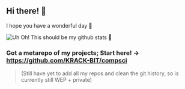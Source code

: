 ## Hi there! 👋 <!-- markdownlint-disable MD026 MD041 -->

I hope you have a wonderful day 💜

<img src="https://github-readme-stats.vercel.app/api?username=krack-bit&count_private=true&show_icons=true&hide_border=true&theme=radical" alt="Uh Oh! This should be my github stats 🤔"/> <!-- markdownlint-disable MD033 -->

<!--
TODO: uncomment language overview once repos are public
<img src="https://github-readme-stats.vercel.app/api/top-langs/?username=krack-bit&layout=compact&hide_border=true&card_width=250" alt="Uh Oh! This should be my language preference 🤔"/> <!-- markdownlint-disable MD033 -->

### Got a metarepo of my projects; Start here! → <https://github.com/KRACK-BIT/compsci>

> (Still have yet to add all my repos and clean the git history, so is currently still WEP + private)

<!--
Thx to <https://github.com/anuraghazra/github-readme-stats> for the stats views!
TODO: look into <https://github.com/avgupta456/github-trends>
-->

<!--
**KRACK-BIT/KRACK-BIT** is a ✨ _special_ ✨ repository because its `README.md` (this file) appears on your GitHub profile.

Here are some ideas to get you started:

- 🔭 I’m currently working on ...
- 🌱 I’m currently learning ...
- 👯 I’m looking to collaborate on ...
- 🤔 I’m looking for help with ...
- 💬 Ask me about ...
- 📫 How to reach me: ...
- 😄 Pronouns: ...
- ⚡ Fun fact: ...
-->

